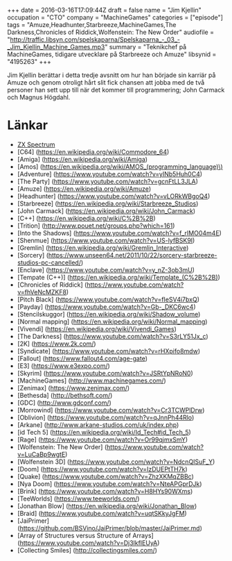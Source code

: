 +++
date = 2016-03-16T17:09:44Z
draft = false
name = "Jim Kjellin"
occupation = "CTO"
company = "MachineGames"
categories = ["episode"]
tags = "Amuze,Headhunter,Starbreeze,MachineGames,The Darkness,Chronicles of Riddick,Wolfenstein: The New Order"
audiofile = "http://traffic.libsyn.com/spelskaparna/Spelskaparna_-_03_-_Jim_Kjellin_Machine_Games.mp3"
summary = "Teknikchef på MachineGames, tidigare utvecklare på Starbreeze och Amuze"
libsynid = "4195263"
+++

Jim Kjellin berättar i detta tredje avsnitt om hur han började sin karriär på Amuze och genom otroligt hårt slit fick chansen att jobba med de två personer han sett upp till när det kommer till programmering; John Carmack och Magnus Högdahl.

# Länkar

* [ZX Spectrum](https://en.wikipedia.org/wiki/ZX_Spectrum)
* [C64] (https://en.wikipedia.org/wiki/Commodore_64)
* [Amiga] (https://en.wikipedia.org/wiki/Amiga)
* [Amos] (https://en.wikipedia.org/wiki/AMOS_(programming_language)\)
* [Adventure] (https://www.youtube.com/watch?v=yINb5Huh0C4)
* [The Party] (https://www.youtube.com/watch?v=gcnFtLL3JLA)
* [Amuze] (https://en.wikipedia.org/wiki/Amuze) 
* [Headhunter] (https://www.youtube.com/watch?v=vLORkWBgoQ4)
* [Starbreeze] (https://en.wikipedia.org/wiki/Starbreeze_Studios)
* [John Carmack] (https://en.wikipedia.org/wiki/John_Carmack)
* [C++] (https://en.wikipedia.org/wiki/C%2B%2B)
* [Trition] (http://www.pouet.net/groups.php?which=161)
* [Into the Shadows] (https://www.youtube.com/watch?v=f_rIMO04m4E)
* [Shenmue] (https://www.youtube.com/watch?v=US-lyfBSK9I)
* [Gremlin] (https://en.wikipedia.org/wiki/Gremlin_Interactive)
* [Sorcery] (https://www.unseen64.net/2011/10/22/sorcery-starbreeze-studios-pc-cancelled/)
* [Enclave] (https://www.youtube.com/watch?v=y_nZ-3ob3mU)
* [Tempate (C++)] (https://en.wikipedia.org/wiki/Template_(C%2B%2B))
* [Chronicles of Riddick] (https://www.youtube.com/watch?v=fhVeNcMZKF8)
* [Pitch Black] (https://www.youtube.com/watch?v=fIeSV4i7bxQ)
* [Payday] (https://www.youtube.com/watch?v=Gb-_DKC6wc4)
* [Stencilskuggor] (https://en.wikipedia.org/wiki/Shadow_volume)
* [Normal mapping] (https://en.wikipedia.org/wiki/Normal_mapping)
* [Vivendi] (https://en.wikipedia.org/wiki/Vivendi_Games)
* [The Darkness] (https://www.youtube.com/watch?v=S3rLY51Jx_c)
* [2K] (https://www.2k.com/)
* [Syndicate] (https://www.youtube.com/watch?v=rHXpifo8mdw)
* [Fallout] (https://www.fallout4.com/age-gate)
* [E3] (https://www.e3expo.com/)
* [Skyrim] (https://www.youtube.com/watch?v=JSRtYpNRoN0)
* [MachineGames] (http://www.machinegames.com/)
* [Zenimax] (https://www.zenimax.com/) 
* [Bethesda] (http://bethsoft.com/)
* [GDC] (http://www.gdconf.com/)
* [Morrowind] (https://www.youtube.com/watch?v=Cr3TCWPlDrw)
* [Oblivion] (https://www.youtube.com/watch?v=qJnnPh44Rlo)
* [Arkane] (http://www.arkane-studios.com/uk/index.php)
* [id Tech 5] (https://en.wikipedia.org/wiki/Id_Tech#id_Tech_5)
* [Rage] (https://www.youtube.com/watch?v=Or99qjmxSmY)
* [Wolfenstein: The New Order] (https://www.youtube.com/watch?v=LuCaBp9wgtE)    
* [Wolfenstein 3D] (https://www.youtube.com/watch?v=NdcnQISuF_Y)
* [Doom] (https://www.youtube.com/watch?v=IzDUEPtTH7k)
* [Quake] (https://www.youtube.com/watch?v=ZhzXKMqZBBc)
* [Nya Doom] (https://www.youtube.com/watch?v=NteAPGprDJk)
* [Brink] (https://www.youtube.com/watch?v=H8HYs90WXms)
* [TeeWorlds] (https://www.teeworlds.com/)
* [Jonathan Blow] (https://en.wikipedia.org/wiki/Jonathan_Blow)
* [Braid] (https://www.youtube.com/watch?v=uqtSKkyJgFM)
* [JaiPrimer] (https://github.com/BSVino/JaiPrimer/blob/master/JaiPrimer.md)
* [Array of Structures versus Structure of Arrays] (https://www.youtube.com/watch?v=Dj3lkfIEUyA)
* [Collecting Smiles] (http://collectingsmiles.com/)



